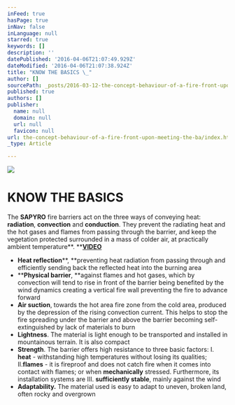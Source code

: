 ```yaml
---
inFeed: true
hasPage: true
inNav: false
inLanguage: null
starred: true
keywords: []
description: ''
datePublished: '2016-04-06T21:07:49.929Z'
dateModified: '2016-04-06T21:07:38.924Z'
title: "KNOW THE BASICS \_"
author: []
sourcePath: _posts/2016-03-12-the-concept-behaviour-of-a-fire-front-upon-meeting-the-ba.md
published: true
authors: []
publisher:
  name: null
  domain: null
  url: null
  favicon: null
url: the-concept-behaviour-of-a-fire-front-upon-meeting-the-ba/index.html
_type: Article

---
```

![](https://the-grid-user-content.s3-us-west-2.amazonaws.com/dced03ce-40e9-4b69-a78d-10386828223a.jpg)

# KNOW THE BASICS  

The **SAPYRO** fire barriers act on the three ways of conveying heat: **radiation**, **convection** and **conduction**. They prevent the radiating heat and the hot gases and flames from passing through the barrier, and keep the vegetation protected surrounded in a mass of colder air, at practically ambient temperature**.   **[**VIDEO**][0]

* **Heat reflection****, **preventing heat radiation from passing through and efficiently sending back the reflected heat into the burning area
* ****Physical barrier**, **against flames and hot gases, which by convection will tend to rise in front of the barrier being benefited by the wind dynamics creating a vertical fire wall preventing the fire to advance forward
* **Air suction**, towards the hot area fire zone from the cold area, produced by the depression of the rising convection current. This helps to stop the fire spreading under the barrier and above the barrier becoming self-extinguished by lack of materials to burn
* **Lightness**. The material is light enough to be transported and installed in mountainous terrain. It is also compact
* **Strength**. The barrier offers high resistance to three basic factors: I. **heat** - withstanding high temperatures without losing its qualities;  II.**flames** - it is fireproof and does not catch fire when it comes into contact with flames; or when **mechanically** stressed. Furthermore, its installation systems are III. **sufficiently stable**, mainly against the wind
* **Adaptability.** The material used is easy to adapt to uneven, broken land, often rocky and overgrown

[0]: https://www.youtube.com/watch?v=_KckjM7doOc&nohtml5=False
